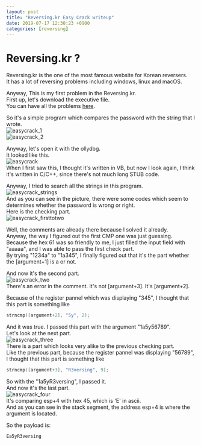 ```yaml
---
layout: post
title: "Reversing.kr Easy Crack writeup"
date: 2019-07-17 12:30:23 +0900
categories: [reversing]
---
```


# Reversing.kr ?

Reversing.kr is the one of the most famous website for Korean reversers.  
It has a lot of reversing problems including windows, linux and macOS.

Anyway, This is my first problem in the Reversing.kr.  
First up, let's download the executive file.  
You can have all the problems [here](http://reversing.kr/).

So it's a simple program which compares the password with the string that I wrote.  
![easycrack_1](https://raw.githubusercontent.com/kim-yeon-gyu-exlock/kim-yeon-gyu-exlock.github.io/master/assets/pictures/easycrack_1.png)  
![easycrack_2](https://raw.githubusercontent.com/kim-yeon-gyu-exlock/kim-yeon-gyu-exlock.github.io/master/assets/pictures/easycrack_2.png)

Anyway, let's open it with the ollydbg.  
It looked like this.  
![easycrack](https://raw.githubusercontent.com/kim-yeon-gyu-exlock/kim-yeon-gyu-exlock.github.io/master/assets/pictures/easycrack.png)  
When I first saw this, I thought it's written in VB, but now I look again, I think it's written in C/C++, since there's not much long STUB code.

Anyway, I tried to search all the strings in this program.  
![easycrack_strings](https://raw.githubusercontent.com/kim-yeon-gyu-exlock/kim-yeon-gyu-exlock.github.io/master/assets/pictures/easycrack_strings.png)  
And as you can see in the picture, there were some codes which seem to determines whether the password is wrong or right.  
Here is the checking part.  
![easycrack_firsttotwo](https://raw.githubusercontent.com/kim-yeon-gyu-exlock/kim-yeon-gyu-exlock.github.io/master/assets/pictures/easycrack_firsttotwo.png)

Well, the comments are already there because I solved it already.  
Anyway, the way I figured out the first CMP one was just guessing.  
Because the hex 61 was so friendly to me, I just filled the input field with "aaaaa", and I was able to pass the first check part.  
By trying "1234a" to "1a345", I finally figured out that it's the part whether the [argument+1] is a or not.

And now it's the second part.  
![easycrack_two](https://raw.githubusercontent.com/kim-yeon-gyu-exlock/kim-yeon-gyu-exlock.github.io/master/assets/pictures/easycrack_two.png)  
There's an error in the comment. It's not [argument+3]. It's [argument+2].

Because of the register pannel which was displaying "345", I thought that this part is something like

```c
strncmp([argument+2], "5y", 2);
```

And it was true. I passed this part with the argument "1a5y56789".  
Let's look at the next part.  
![easycrack_three](https://raw.githubusercontent.com/kim-yeon-gyu-exlock/kim-yeon-gyu-exlock.github.io/master/assets/pictures/easycrack_three.png)  
There is a part which looks very alike to the previous checking part.  
Like the previous part, because the register pannel was displaying "56789", I thought that this part is something like

```c
strncmp([argument+3], "R3versing", 9);
```

So with the "1a5yR3versing", I passed it.  
And now it's the last part.  
![easycrack_four](https://raw.githubusercontent.com/kim-yeon-gyu-exlock/kim-yeon-gyu-exlock.github.io/master/assets/pictures/easycrack_four.png)  
It's comparing esp+4 with hex 45, which is 'E' in ascii.  
And as you can see in the stack segment, the address esp+4 is where the argument is located.

So the payload is:

```
Ea5yR3versing
```
